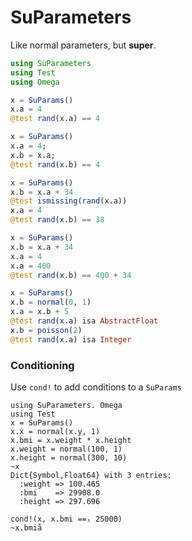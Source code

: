 # SuParameters

Like normal parameters, but __super__.

```julia
using SuParameters
using Test
using Omega

x = SuParams()
x.a = 4
@test rand(x.a) == 4

x = SuParams()
x.a = 4;
x.b = x.a;
@test rand(x.b) == 4

x = SuParams()
x.b = x.a + 34
@test ismissing(rand(x.a))
x.a = 4
@test rand(x.b) == 38

x = SuParams()
x.b = x.a + 34
x.a = 4
x.a = 400
@test rand(x.b) == 400 + 34

x = SuParams()
x.b = normal(0, 1)
x.a = x.b + 5
@test rand(x.a) isa AbstractFloat
x.b = poisson(2)
@test rand(x.a) isa Integer
```

### Conditioning

Use `cond!` to add conditions to a `SuParams`

```
using SuParameters. Omega
using Test
x = SuParams()
x.x = normal(x.y, 1)
x.bmi = x.weight * x.height
x.weight = normal(100, 1)
x.height = normal(300, 10)
~x
Dict{Symbol,Float64} with 3 entries:
  :weight => 100.465
  :bmi    => 29908.0
  :height => 297.696

cond!(x, x.bmi ==ₛ 25000)
~x.bmiå
```